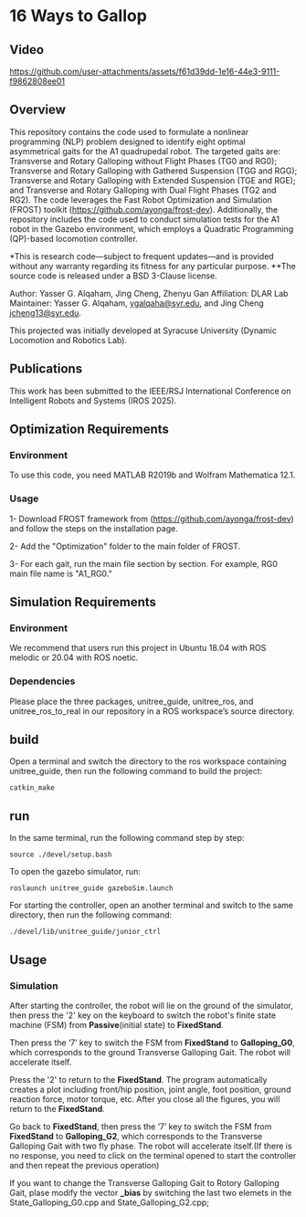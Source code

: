 # 16 Ways to Gallop
## Video


https://github.com/user-attachments/assets/f61d39dd-1e16-44e3-9111-f9862808ee01


## Overview

This repository contains the code used to formulate a nonlinear programming (NLP) problem designed to identify eight optimal asymmetrical gaits for the A1 quadrupedal robot. The targeted gaits are: Transverse and Rotary Galloping without Flight Phases (TG0 and RG0); Transverse and Rotary Galloping with Gathered Suspension (TGG and RGG); Transverse and Rotary Galloping with Extended Suspension (TGE and RGE); and Transverse and Rotary Galloping with Dual Flight Phases (TG2 and RG2). The code leverages the Fast Robot Optimization and Simulation (FROST) toolkit (https://github.com/ayonga/frost-dev). Additionally, the repository includes the code used to conduct simulation tests for the A1 robot in the Gazebo environment, which employs a Quadratic Programming (QP)-based locomotion controller.

*This is research code—subject to frequent updates—and is provided without any warranty regarding its fitness for any particular purpose.
**The source code is released under a BSD 3-Clause license.

Author: Yasser G. Alqaham, Jing Cheng, Zhenyu Gan
Affiliation: DLAR Lab
Maintainer: Yasser G. Alqaham, ygalqaha@syr.edu, and Jing Cheng jcheng13@syr.edu.

This projected was initially developed at Syracuse University (Dynamic Locomotion and Robotics Lab).

## Publications

This work has been submitted to the IEEE/RSJ International Conference on Intelligent Robots and Systems (IROS 2025).

## Optimization Requirements
### Environment

To use this code, you need MATLAB R2019b and Wolfram Mathematica 12.1.

### Usage

1- Download FROST framework from (https://github.com/ayonga/frost-dev) and follow the steps on the installation page.

2- Add the "Optimization" folder to the main folder of FROST.

3- For each gait, run the main file section by section. For example, RG0 main file name is "A1_RG0."

## Simulation Requirements
### Environment

We recommend that users run this project in Ubuntu 18.04 with ROS melodic or 20.04 with ROS noetic.

### Dependencies

Please place the three packages, unitree_guide, unitree_ros, and unitree_ros_to_real in our repository in a ROS workspace’s source directory.

## build

Open a terminal and switch the directory to the ros workspace containing unitree_guide, then run the following command to build the project:
```
catkin_make
```

## run

In the same terminal, run the following command step by step:
```
source ./devel/setup.bash
```
To open the gazebo simulator, run:
```
roslaunch unitree_guide gazeboSim.launch 
```

For starting the controller, open an another terminal and switch to the same directory,  then run the following command:
```
./devel/lib/unitree_guide/junior_ctrl
```

## Usage

### Simulation

After starting the controller,  the robot will lie on the ground of the simulator, then press the '2' key on the keyboard to switch the robot's finite state machine (FSM) from **Passive**(initial state) to **FixedStand**.  

Then press the ‘7’ key to switch the FSM from **FixedStand** to **Galloping_G0**, which corresponds to the ground Transverse Galloping Gait. The robot will accelerate itself.

Press the '2' to return to the **FixedStand**. The program automatically creates a plot including front/hip position, joint angle, foot position, ground reaction force, motor torque, etc. After you close all the figures, you will return to the **FixedStand**.

Go back to **FixedStand**, then press the ‘7’ key to switch the FSM from **FixedStand** to **Galloping_G2**,  which corresponds to the Transverse Galloping Gait with two fly phase. The robot will accelerate itself.(If there is no response, you need to click on the terminal opened to start the controller and then repeat the previous operation)

If you want to change the Transverse Galloping Gait to Rotory Galloping Gait, plase modify the vector **_bias** by switching the last two elemets in the State_Galloping_G0.cpp and State_Galloping_G2.cpp; 

